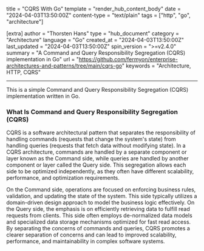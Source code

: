 title = "CQRS With Go"
template = "render_hub_content_body"
date = "2024-04-03T13:50:00Z"
content-type = "text/plain"
tags = ["http", "go", "architecture"]

[extra]
author = "Thorsten Hans"
type = "hub_document"
category = "Architecture"
language = "Go"
created_at = "2024-04-03T13:50:00Z"
last_updated = "2024-04-03T13:50:00Z"
spin_version = ">=v2.4.0"
summary = "A Command and Query Responsibility Segregation (CQRS) implementation in Go"
url = "https://github.com/fermyon/enterprise-architectures-and-patterns/tree/main/cqrs-go"
keywords = "Architecture, HTTP, CQRS"

---

This is a simple Command and Query Responsibility Segregation (CQRS) implementation written in Go.

### What Is Command and Query Responsibility Segregation (CQRS)

CQRS is a software architectural pattern that separates the responsibility of handling commands (requests that change the system's state) from handling queries (requests that fetch data without modifying state). In a CQRS architecture, commands are handled by a separate component or layer known as the Command side, while queries are handled by another component or layer called the Query side. This segregation allows each side to be optimized independently, as they often have different scalability, performance, and optimization requirements.

On the Command side, operations are focused on enforcing business rules, validation, and updating the state of the system. This side typically utilizes a domain-driven design approach to model the business logic effectively. On the Query side, the emphasis is on efficiently retrieving data to fulfill read requests from clients. This side often employs de-normalized data models and specialized data storage mechanisms optimized for fast read access. By separating the concerns of commands and queries, CQRS promotes a clearer separation of concerns and can lead to improved scalability, performance, and maintainability in complex software systems.
